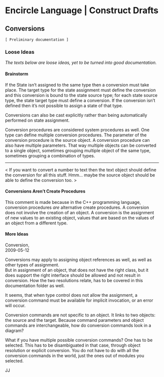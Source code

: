﻿Encircle Language | Construct Drafts
==================================

Conversions
-----------

`[ Preliminary documentation ]`

### Loose Ideas

*The texts below are loose ideas, yet to be turned into good documentation.*

#### Brainstorm

If the State isn’t assigned to the same type then a conversion must take place. The target type for the state assignment must define the conversion and this conversion is bound to the state source type; for each state source type, the state target type must define a conversion. If the conversion isn’t defined then it’s not possible to assign a state of that type.

Conversions can also be cast explicitly rather than being automatically performed on state assignment.

Conversion procedures are considered system procedures as well. One type can define multiple conversion procedures. The parameter of the conversion procedure is the source object. A conversion procedure can also have multiple parameters. That way multiple objects can be converted to a single object, sometimes grouping multiple object of the same type, sometimes grouping a combination of types.

-----

< If you want to convert a number to text then the text object should define the conversion for all this stuff. Hmm… maybe the source object should be able to define the conversion too. >

#### Conversions Aren’t Create Procedures

This comment is made because in the C++ programming language, conversion procedures *are* alternative create procedures. A conversion does not involve the creation of an object. A conversion is the assignment of new values to an existing object, values that are based on the values of an object from a different type.

#### More Ideas

Conversion,  
2009-05-12

Conversions may apply to assigning object references as well, as well as other types of assignment.  
But in assignment of an object, that does not have the right class, but it does support the right interface should be allowed and not result in conversion. How the two resolutions relate, has to be covered in this documentation folder as well.

It seems, that when type control does not allow the assignment, a conversion command must be available for implicit invocation, or an error will occur.

Conversion commands are not specific to an object. It links to two objects: the source and the target. Because command parameters and object commands are interchangeable, how do conversion commands look in a diagram?

What if you have multiple possible conversion commands? One has to be selected. This has to be disambiguated in that case, through object resolution or explicit conversion. You do not have to do with all the conversion commands in the world, just the ones out of modules you selected.

JJ